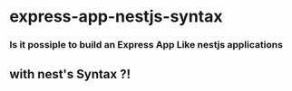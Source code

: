 # express-app-nestjs-syntax

<h3>Is it possiple to build an Express App Like nestjs applications</h3>
<h2>with nest's <b>Syntax</b> ?!</h2>
